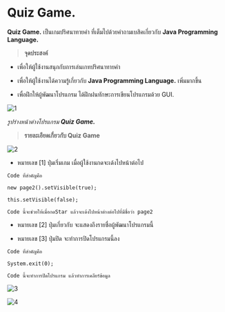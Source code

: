 # Quiz Game.
**Quiz Game.** เป็นเกมปริศนาทายคำ ที่เต็มไปด้วยคำถามเบสิคเกี่ยวกับ **Java Programming Language.**

> **จุดประสงค์**

- เพื่อให้ผู้ใช้งานสนุกกับการเล่นเกทปริศนาทายคำ

- เพื่อให้ผู้ใช้งานได้ความรู้เกี่ยวกับ **Java Programming Language.** เพิ่มมากขึ้น

- เพื่อฝึกให้ผู้พัฒนาโปรแกรม ได้ฝึกฝนทักษะการเขียนโปรแกรมด้วย GUI.

![1](https://user-images.githubusercontent.com/45255939/49152606-f431d680-f345-11e8-911f-32f7587151db.PNG)

_รูปร่างหน้าต่างโปรแกรม **Quiz Game.**_

> **รายละเอียดเกี่ยวกับ Quiz Game**

![2](https://user-images.githubusercontent.com/45255939/49168718-b6937480-f36a-11e8-9699-4f9e3b860b98.PNG)

- หมายเลข [1] ปุ่มเริ่มเกม เมื่อผู้ใช้งานกดจะเด้งไปหน้าต่อไป
```
Code ที่สำคัญคือ 

new page2().setVisible(true);
  
this.setVisible(false);

Code นี้จะช่วยให้เมื่อกดStar แล้วจะเด้งไปหน้าต่างต่อไปที่มีชื่อว่า page2

```
- หมายเลข [2] ปุ่มเกี่ยวกับ จะแสดงถึงรายชื่อผู้พัฒนาโปรแกรมนี้

- หมายเลข [3] ปุ่มปิด จะทำการปิดโปรแกรมนี้ลง

```
Code ที่สำคัญคือ 

System.exit(0);

Code นี้จะทำการปิดโปรแกรม แล้วทำการเคลียร์ข้อมูล

```
![3](https://user-images.githubusercontent.com/45255939/49170032-c791b500-f36d-11e8-866a-c808e3e12066.PNG)

![4](https://user-images.githubusercontent.com/45255939/49170031-c6f91e80-f36d-11e8-9aaa-a1c4baa2060a.PNG)

